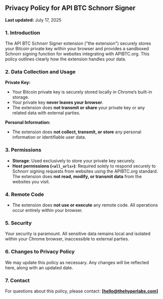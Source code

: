 ## **Privacy Policy for API BTC Schnorr Signer**

**Last updated:** July 17, 2025

### **1. Introduction**

The API BTC Schnorr Signer extension ("the extension") securely stores your Bitcoin private key within your browser and provides a sandboxed Schnorr signing function for websites integrating with APIBTC.org. This policy outlines clearly how the extension handles your data.

### **2. Data Collection and Usage**

**Private Key:**

* Your Bitcoin private key is securely stored locally in Chrome’s built-in storage.
* Your private key **never leaves your browser**.
* The extension does **not transmit or share** your private key or any related data with external parties.

**Personal Information:**

* The extension does **not collect, transmit, or store** any personal information or identifiable user data.

### **3. Permissions**

* **Storage**: Used exclusively to store your private key securely.
* **Host permissions (`<all_urls>`)**: Required solely to respond securely to Schnorr signing requests from websites using the APIBTC.org standard. The extension does **not read, modify, or transmit data** from the websites you visit.

### **4. Remote Code**

* The extension does **not use or execute** any remote code. All operations occur entirely within your browser.

### **5. Security**

Your security is paramount. All sensitive data remains local and isolated within your Chrome browser, inaccessible to external parties.

### **6. Changes to Privacy Policy**

We may update this policy as necessary. Any changes will be reflected here, along with an updated date.

### **7. Contact**

For questions about this policy, please contact:
**\[hello@thehyperlabs.com]**
